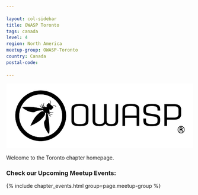 ```yaml
---

layout: col-sidebar
title: OWASP Toronto
tags: canada
level: 4
region: North America
meetup-group: OWASP-Toronto
country: Canada
postal-code: 

---
```


![Toronto Chapter Logo](assets/images/OWASP-Combination-mark-r.png)

Welcome to the Toronto chapter homepage.

### Check our Upcoming Meetup Events:

{% include chapter_events.html group=page.meetup-group %}

